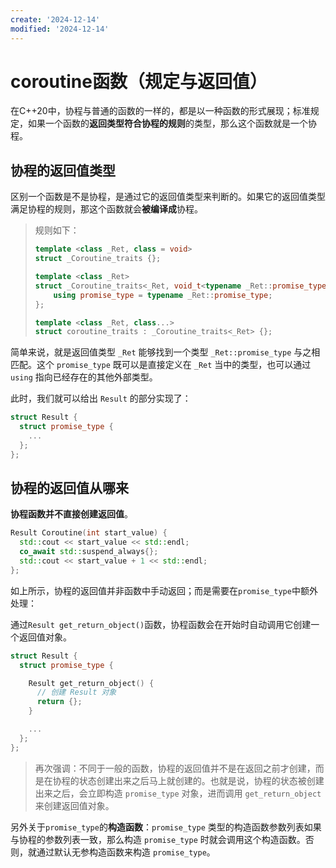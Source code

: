 ```yaml
---
create: '2024-12-14'
modified: '2024-12-14'
---
```


# coroutine函数（规定与返回值）

在C++20中，协程与普通的函数的一样的，都是以一种函数的形式展现；标准规定，如果一个函数的**返回类型符合协程的规则**的类型，那么这个函数就是一个协程。

## 协程的返回值类型

区别一个函数是不是协程，是通过它的返回值类型来判断的。如果它的返回值类型满足协程的规则，那这个函数就会**被编译成**协程。

> 规则如下：
>
> ```C++
> template <class _Ret, class = void>
> struct _Coroutine_traits {};
> 
> template <class _Ret>
> struct _Coroutine_traits<_Ret, void_t<typename _Ret::promise_type>> {
>     using promise_type = typename _Ret::promise_type;
> };
> 
> template <class _Ret, class...>
> struct coroutine_traits : _Coroutine_traits<_Ret> {};
> ```

简单来说，就是返回值类型 `_Ret` 能够找到一个类型 `_Ret::promise_type` 与之相匹配。这个 `promise_type` 既可以是直接定义在 `_Ret` 当中的类型，也可以通过 `using` 指向已经存在的其他外部类型。

此时，我们就可以给出 `Result` 的部分实现了：

```C++
struct Result {
  struct promise_type {
    ...
  };
};
```

## 协程的返回值从哪来

**协程函数并不直接创建返回值**。

```C++
Result Coroutine(int start_value) {
  std::cout << start_value << std::endl;
  co_await std::suspend_always{};
  std::cout << start_value + 1 << std::endl;
};
```

如上所示，协程的返回值并非函数中手动返回；而是需要在`promise_type`中额外处理：

通过`Result get_return_object()`函数，协程函数会在开始时自动调用它创建一个返回值对象。

```C++
struct Result {
  struct promise_type {

    Result get_return_object() {
      // 创建 Result 对象
      return {};
    }

    ...
  };
};
```

> 再次强调：不同于一般的函数，协程的返回值并不是在返回之前才创建，而是在协程的状态创建出来之后马上就创建的。也就是说，协程的状态被创建出来之后，会立即构造 `promise_type` 对象，进而调用 `get_return_object` 来创建返回值对象。

另外关于`promise_type`的**构造函数**：`promise_type` 类型的构造函数参数列表如果与协程的参数列表一致，那么构造 `promise_type` 时就会调用这个构造函数。否则，就通过默认无参构造函数来构造 `promise_type`。

​
